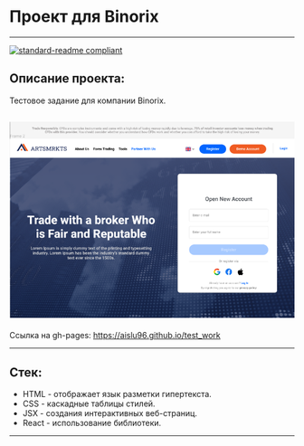 # Проект для Binorix

------
[![standard-readme compliant](https://img.shields.io/badge/readme%20style-standard-brightgreen.svg?style=flat-square)](https://github.com/RichardLitt/standard-readme)

## Описание проекта:
Тестовое задание для компании Binorix.

![img_1.png](img_1.png)
------

Ссылка на gh-pages: https://aislu96.github.io/test_work

------

## Стек:

* HTML - отображает язык разметки гипертекста.
* CSS - каскадные таблицы стилей.
* JSX - создания интерактивных веб-страниц.
* React - использование библиотеки.

------
